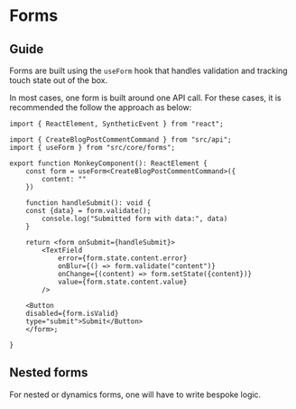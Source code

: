 # Forms

## Guide

Forms are built using the `useForm` hook that handles validation and tracking touch state out of the box.

In most cases, one form is built around one API call. For these cases, it is recommended the follow the approach as below:


```tsx
import { ReactElement, SyntheticEvent } from "react";

import { CreateBlogPostCommentCommand } from "src/api";
import { useForm } from "src/core/forms";

export function MonkeyComponent(): ReactElement {
    const form = useForm<CreateBlogPostCommentCommand>({
        content: ""
    })

    function handleSubmit(): void {
    const {data} = form.validate();
        console.log("Submitted form with data:", data)
    }

    return <form onSubmit={handleSubmit}>
        <TextField
            error={form.state.content.error}
            onBlur={() => form.validate("content")}
            onChange={(content) => form.setState({content})}
            value={form.state.content.value}
        />

    <Button
    disabled={form.isValid}
    type="submit">Submit</Button>
    </form>;

}
```

## Nested forms

For nested or dynamics forms, one will have to write bespoke logic.
